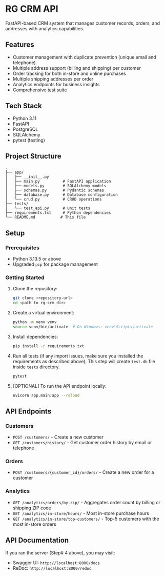 # RG CRM API

FastAPI-based CRM system that manages customer records, orders, and addresses with analytics capabilities.

## Features

- Customer management with duplicate prevention (unique email and telephone)
- Multiple address support (billing and shipping) per customer
- Order tracking for both in-store and online purchases
- Multiple shipping addresses per order
- Analytics endpoints for business insights
- Comprehensive test suite

## Tech Stack

- Python 3.11
- FastAPI
- PostgreSQL
- SQLAlchemy
- pytest (testing)

## Project Structure

```
.
├── app/
│   ├── __init__.py
│   ├── main.py          # FastAPI application
│   ├── models.py        # SQLAlchemy models
│   ├── schemas.py       # Pydantic schemas
│   ├── database.py      # Database configuration
│   └── crud.py          # CRUD operations
├── tests/
│   └── test_api.py      # Unit tests
├── requirements.txt     # Python dependencies
└── README.md           # This file
```

## Setup

### Prerequisites

- Python 3.13.5 or above
- Upgraded `pip` for package management

### Getting Started

1. Clone the repository:
   ```bash
   git clone <repository-url>
   cd <path to rg-crm dir>
   ```

1. Create a virtual environment:
   ```bash
   python -m venv venv
   source venv/bin/activate  # On Windows: venv\Scripts\activate
   ```

2. Install dependencies:
   ```bash
   pip install -r requirements.txt
   ```

3. Run all tests (if any import issues, make sure you installed the requirements as described above). 
This step will create `test.db` file inside `tests` directory.
   ```bash
   pytest
   ```

4. [OPTIONAL] To run the API endpoint locally:
   ```bash
   uvicorn app.main:app --reload
   ```

## API Endpoints

### Customers

- `POST /customers/` - Create a new customer
- `GET /customers/history/` - Get customer order history by email or telephone

### Orders

- `POST /customers/{customer_id}/orders/` - Create a new order for a customer

### Analytics

- `GET /analytics/orders/by-zip/` - Aggregates order count by billing or shipping ZIP code
- `GET /analytics/in-store/hours/` - Most in-store purchase hours
- `GET /analytics/in-store/top-customers/` - Top-5 customers with the most in-store orders

## API Documentation

If you ran the server (Step# 4 above), you may visit:
- Swagger UI: `http://localhost:8000/docs`
- ReDoc: `http://localhost:8000/redoc`